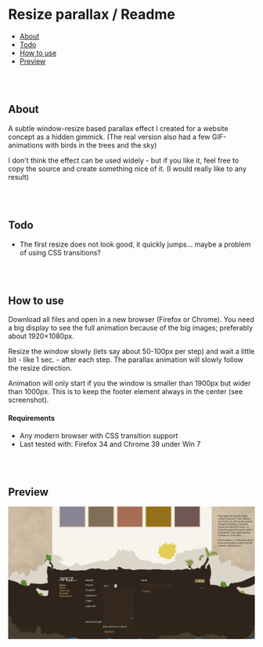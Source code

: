 # Resize parallax / Readme
- [About](#about)
- [Todo](#todo)
- [How to use](#how-to-use)
- [Preview](#preview)


<br><br>
## About
A subtle window-resize based parallax effect I created for a website concept as a hidden gimmick.
(The real version also had a few GIF-animations with birds in the trees and the sky)

I don't think the effect can be used widely - but if you like it,
feel free to copy the source and create something nice of it. (I would really like to any result)


<br><br>
## Todo
- The first resize does not look good, it quickly jumps... maybe a problem of using CSS transitions?


<br><br>
## How to use
Download all files and open in a new browser (Firefox or Chrome).
You need a big display to see the full animation because of the big images; preferably about 1920×1080px.

Resize the window slowly (lets say about 50-100px per step) and wait a little bit - like 1 sec. - after each step.
The parallax animation will slowly follow the resize direction.

Animation will only start if you the window is smaller than 1900px but wider than 1000px.
This is to keep the footer element always in the center (see screenshot).

#### Requirements
- Any modern browser with CSS transition support
- Last tested with: Firefox 34 and Chrome 39 under Win 7


<br><br>
## Preview
![Screenshot](/Screenshots/Website-Demo.png)


